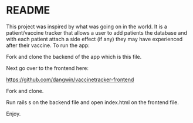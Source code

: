 # README

This project was inspired by what was going on in the world. It is a patient/vaccine tracker that allows a user to add patients the database and with each patient attach a side effect (if any) they may have experienced after their vaccine. To run the app:

Fork and clone the backend of the app which is this file.

Next go over to the frontend here:

https://github.com/dangwin/vaccinetracker-frontend

Fork and clone. 

Run rails s on the backend file and open index.html on the frontend file.

Enjoy. 
